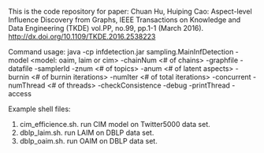 This is the code repository for paper:
Chuan Hu, Huiping Cao: Aspect-level Influence Discovery from Graphs, IEEE Transactions on Knowledge and Data Engineering (TKDE) vol.PP, no.99, pp.1-1 (March 2016). http://dx.doi.org/10.1109/TKDE.2016.2538223

Command usage:
java -cp infdetection.jar sampling.MainInfDetection 
-model <model: oaim, laim or cim> 
-chainNum <# of chains> 
-graphfile <path to graph file>
-datafile <path to object profile data file>
-samplerId <sampler id>
-znum <# of topics>
-anum <# of latent aspects>
-burnin <# of burnin iterations>
-numIter <# of total iterations>
-concurrent <y or n. indicate parallel Gibbs sampling or not> 
-numThread <# of threads>
-checkConsistence <y or n. whether check consistence of counts. mainly used in debug> 
-debug <y or n. debug on sampling process>
-printThread <y or n. whether print thread running time details>
-access <iterator or index>

Example shell files:
1. cim_efficience.sh. run CIM model on Twitter5000 data set.
2. dblp_laim.sh. run LAIM on DBLP data set.  
3. dblp_oaim.sh. run OAIM on DBLP data set.
